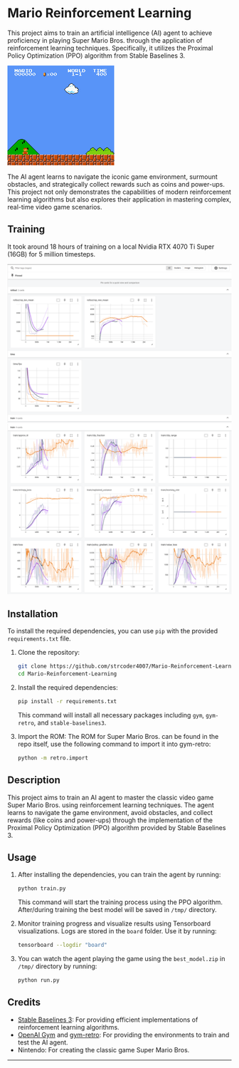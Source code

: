 # Mario Reinforcement Learning

This project aims to train an artificial intelligence (AI) agent to achieve proficiency in playing Super Mario Bros. through the application of reinforcement learning techniques. Specifically, it utilizes the Proximal Policy Optimization (PPO) algorithm from Stable Baselines 3. 

![Playing GIF 1](/images/mario_ppo.gif)

The AI agent learns to navigate the iconic game environment, surmount obstacles, and strategically collect rewards such as coins and power-ups. This project not only demonstrates the capabilities of modern reinforcement learning algorithms but also explores their application in mastering complex, real-time video game scenarios.

## Training

It took around 18 hours of training on a local Nvidia RTX 4070 Ti Super (16GB) for 5 million timesteps. 

![Training Photo 1](/images/mario_ppo_training_1.png)
![Training Photo 2](/images/mario_ppo_training_2.png)

## Installation

To install the required dependencies, you can use `pip` with the provided `requirements.txt` file.

1. Clone the repository:

   ```bash
   git clone https://github.com/strcoder4007/Mario-Reinforcement-Learning.git
   cd Mario-Reinforcement-Learning
   ```

2. Install the required dependencies:

   ```bash
   pip install -r requirements.txt
   ```

   This command will install all necessary packages including `gym`, `gym-retro`, and `stable-baselines3`.

3. Import the ROM: The ROM for Super Mario Bros. can be found in the repo itself, use the following command to import it into gym-retro:

   ```bash
   python -m retro.import
   ```

## Description

This project aims to train an AI agent to master the classic video game Super Mario Bros. using reinforcement learning techniques. The agent learns to navigate the game environment, avoid obstacles, and collect rewards (like coins and power-ups) through the implementation of the Proximal Policy Optimization (PPO) algorithm provided by Stable Baselines 3.

## Usage

1. After installing the dependencies, you can train the agent by running:

   ```bash
   python train.py
   ```

   This command will start the training process using the PPO algorithm.
   After/during training the best model will be saved in `/tmp/` directory.

2. Monitor training progress and visualize results using Tensorboard visualizations. Logs are stored in the `board` folder. Use it by running:

    ```bash
    tensorboard --logdir "board"
    ```

3. You can watch the agent playing the game using the `best_model.zip` in `/tmp/` directory by running:

    ```bash
    python run.py
    ```

## Credits

- [Stable Baselines 3](https://github.com/DLR-RM/stable-baselines3): For providing efficient implementations of reinforcement learning algorithms.
- [OpenAI Gym](https://github.com/openai/gym) and [gym-retro](https://github.com/openai/retro): For providing the environments to train and test the AI agent.
- Nintendo: For creating the classic game Super Mario Bros.

---